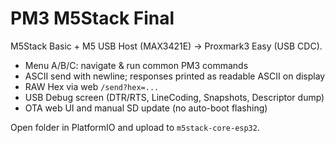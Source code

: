 
# PM3 M5Stack Final
M5Stack Basic + M5 USB Host (MAX3421E) -> Proxmark3 Easy (USB CDC).

- Menu A/B/C: navigate & run common PM3 commands
- ASCII send with newline; responses printed as readable ASCII on display
- RAW Hex via web `/send?hex=...`
- USB Debug screen (DTR/RTS, LineCoding, Snapshots, Descriptor dump)
- OTA web UI and manual SD update (no auto-boot flashing)

Open folder in PlatformIO and upload to `m5stack-core-esp32`.
